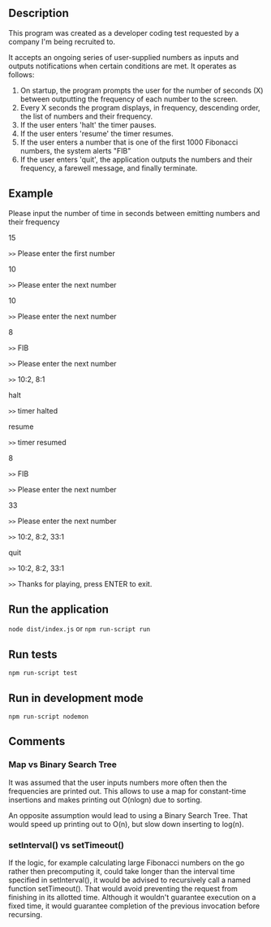 ## Description
This program was created as a developer coding test requested by a company I'm being recruited to.

It accepts an ongoing series of user-supplied numbers as inputs and outputs notifications when certain conditions are met. It operates as follows:

1. On startup, the program prompts the user for the number of seconds (X) between outputting the frequency of each number to the screen.
2. Every X seconds the program displays, in frequency, descending order, the list of numbers and their frequency.
3. If the user enters 'halt' the timer pauses.
4. If the user enters 'resume' the timer resumes.
5. If the user enters a number that is one of the first 1000 Fibonacci numbers, the system alerts "FIB"
6. If the user enters 'quit', the application outputs the numbers and their frequency, a farewell message, and finally terminate.

## Example
Please input the number of time in seconds between emitting numbers and their frequency

15

```>>``` Please enter the first number

10

```>>``` Please enter the next number

10

```>>``` Please enter the next number

8

```>>``` FIB

```>>``` Please enter the next number

```>>``` 10:2, 8:1

halt

```>>``` timer halted

resume

```>>``` timer resumed

8

```>>``` FIB

```>>``` Please enter the next number

33

```>>``` Please enter the next number

```>>``` 10:2, 8:2, 33:1

quit

```>>``` 10:2, 8:2, 33:1

```>>``` Thanks for playing, press ENTER to exit.

## Run the application
`
node dist/index.js
`
or
`
npm run-script run
`

## Run tests
`
npm run-script test
`

## Run in development mode
`
npm run-script nodemon
`

## Comments
### Map vs Binary Search Tree
It was assumed that the user inputs numbers more often then the frequencies are printed out.
This allows to use a map for constant-time insertions and makes printing out O(nlogn) due to sorting.

An opposite assumption would lead to using a Binary Search Tree.
That would speed up printing out to O(n), but slow down inserting to log(n).

### setInterval() vs setTimeout()
If the logic, for example calculating large Fibonacci numbers on the go rather then precomputing it,
could take longer than the interval time specified in setInterval(), it would be advised to
recursively call a named function setTimeout(). That would avoid preventing the request from finishing in its allotted time. Although it wouldn't guarantee execution on a fixed time, it would guarantee completion of the previous invocation before recursing.